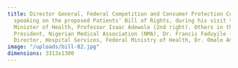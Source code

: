 ```yaml
---
title: Director General, Federal Competition and Consumer Protection Commission (FCCPC), Babatunde Irukera (right)
  speaking on the proposed Patients’ Bill of Rights, during his visit to the Honourable
  Minister of Health, Professor Isaac Adewole (2nd right). Others in the picture are
  President, Nigerian Medical Association (NMA), Dr. Francis Faduyile (2nd left) and
  Director, Hospital Services, Federal Ministry of Health, Dr. Omale Amedu (left).
image: "/uploads/bill-02.jpg"
dimensions: 3313x1300
---
```


